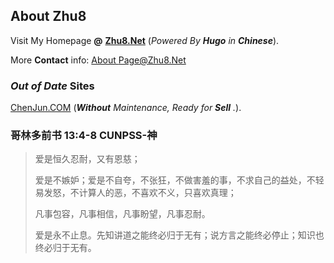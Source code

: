 ## About **Zhu8**

Visit My Homepage **@** **[Zhu8.Net](https://zhu8.net/)** (_Powered By **Hugo** in **Chinese**_).

More **Contact** info: [About Page@Zhu8.Net][615896c1]

  [615896c1]: https://zhu8.net/about/ "About Zhu8"

### _Out of Date_ Sites

[ChenJun.COM](https://chenjun.com) (_**Without** Maintenance, Ready for **Sell** ._).

### 哥林多前书 13:4-8 CUNPSS-神

> 爱是恒久忍耐，又有恩慈；
>
> 爱是不嫉妒；爱是不自夸，不张狂，不做害羞的事，不求自己的益处，不轻易发怒，不计算人的恶，不喜欢不义，只喜欢真理；
>
> 凡事包容，凡事相信，凡事盼望，凡事忍耐。
>
> 爱是永不止息。先知讲道之能终必归于无有；说方言之能终必停止；知识也终必归于无有。